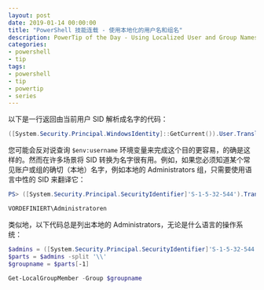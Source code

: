 ```yaml
---
layout: post
date: 2019-01-14 00:00:00
title: "PowerShell 技能连载 - 使用本地化的用户名和组名"
description: PowerTip of the Day - Using Localized User and Group Names
categories:
- powershell
- tip
tags:
- powershell
- tip
- powertip
- series
---
```

以下是一行返回由当前用户 SID 解析成名字的代码：

```powershell
([System.Security.Principal.WindowsIdentity]::GetCurrent()).User.Translate( [System.Security.Principal.NTAccount]).Value
```

您可能会反对说查询 `$env:username` 环境变量来完成这个目的更容易，的确是这样的。然而在许多场景将 SID 转换为名字很有用。例如，如果您必须知道某个常见账户或组的确切（本地）名字，例如本地的 Administrators 组，只需要使用语言中性的 SID 来翻译它：

```powershell
PS> ([System.Security.Principal.SecurityIdentifier]'S-1-5-32-544').Translate( [System.Security.Principal.NTAccount]).Value

VORDEFINIERT\Administratoren 
```

类似地，以下代码总是列出本地的 Administrators，无论是什么语言的操作系统：

```powershell
$admins = ([System.Security.Principal.SecurityIdentifier]'S-1-5-32-544').Translate( [System.Security.Principal.NTAccount]).Value
$parts = $admins -split '\\'
$groupname = $parts[-1]

Get-LocalGroupMember -Group $groupname
```

<!--本文国际来源：[Using Localized User and Group Names](https://community.idera.com/database-tools/powershell/powertips/b/tips/posts/using-localized-user-and-group-names)-->
